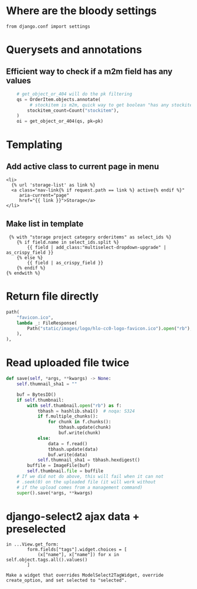# Where are the bloody settings
`from django.conf import settings`

# Querysets and annotations
## Efficient way to check if a m2m field has any values
````python
    # get_object_or_404 will do the pk filtering
    qs = OrderItem.objects.annotate(
         # stockitem is m2m, quick way to get boolean "has any stockitems"
        stockitem_count=Count("stockitem"),
    )
    oi = get_object_or_404(qs, pk=pk)
````

# Templating
## Add active class to current page in menu
````jinja
<li>
  {% url 'storage-list' as link %}
  <a class="nav-link{% if request.path == link %} active{% endif %}"
     aria-current="page"
     href="{{ link }}">Storage</a>
</li>
````

## Make list in template
````jinja
 {% with "storage project category orderitems" as select_ids %}
    {% if field.name in select_ids.split %}
        {{ field | add_class:"multiselect-dropdown-upgrade" | as_crispy_field }}
    {% else %}
        {{ field | as_crispy_field }}
    {% endif %}
{% endwith %}
````

# Return file directly
````python
path(
    "favicon.ico",
    lambda _: FileResponse(
        Path("static/images/logo/hlo-cc0-logo-favicon.ico").open("rb"),  # noqa: SIM115
    ),
),
````

# Read uploaded file twice
````python
def save(self, *args, **kwargs) -> None:
    self.thumnail_sha1 = ""

    buf = BytesIO()
    if self.thumbnail:
        with self.thumbnail.open("rb") as f:
            tbhash = hashlib.sha1()  # noqa: S324
            if f.multiple_chunks():
                for chunk in f.chunks():
                    tbhash.update(chunk)
                    buf.write(chunk)
            else:
                data = f.read()
                tbhash.update(data)
                buf.write(data)
            self.thumnail_sha1 = tbhash.hexdigest()
        buffile = ImageFile(buf)
        self.thumbnail.file = buffile
    # If we did not do above, this will fail when it can not
    # .seek(0) on the uploaded file (it will work without
    # if the upload comes from a management command)
    super().save(*args, **kwargs)
````

# django-select2 ajax data + preselected
````
in ...View.get_form:
        form.fields["tags"].widget.choices = [
            (x["name"], x["name"]) for x in self.object.tags.all().values()
        ]

Make a widget that overrides ModelSelect2TagWidget, override create_option, and set selected to "selected".
````
